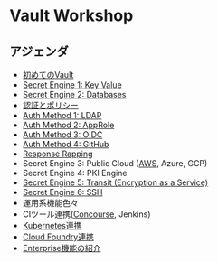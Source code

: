 # Vault Workshop

## アジェンダ
* [初めてのVault](https://github.com/tkaburagi/wip-vault-workshop/blob/master/contents/hello-vault.md)
* [Secret Engine 1: Key Value](https://github.com/tkaburagi/wip-vault-workshop/blob/master/contents/kv.md)
* [Secret Engine 2: Databases](https://github.com/tkaburagi/wip-vault-workshop/blob/master/contents/db.md)
* [認証とポリシー](https://github.com/tkaburagi/wip-vault-workshop/blob/master/contents/policy.md)
* [Auth Method 1: LDAP](https://github.com/tkaburagi/wip-vault-workshop/blob/master/contents/auth_ldap.md)
* [Auth Method 2: AppRole](https://github.com/tkaburagi/wip-vault-workshop/blob/master/contents/approle.md)
* [Auth Method 3: OIDC](https://learn.hashicorp.com/vault/operations/oidc-auth)
* [Auth Method 4: GitHub](https://learn.hashicorp.com/vault/getting-started/authentication)
* [Response Rapping](https://github.com/tkaburagi/wip-vault-workshop/blob/master/contents/response-wrapping.md)
* Secret Engine 3: Public Cloud ([AWS](https://github.com/tkaburagi/wip-vault-workshop/blob/master/contents/aws.md), Azure, GCP)
* Secret Engine 4: PKI Engine
* [Secret Engine 5: Transit (Encryption as a Service)](https://github.com/tkaburagi/wip-vault-workshop/blob/master/contents/transit.md)
* [Secret Engine 6: SSH](https://github.com/tkaburagi/wip-vault-workshop/blob/master/contents/ssh.md)
* 運用系機能色々
* CIツール連携([Concourse](https://github.com/tkaburagi/wip-vault-workshop/blob/master/contents/concourse.md), Jenkins)
* [Kubernetes連携](https://github.com/tkaburagi/wip-vault-workshop/blob/master/contents/k8s.md)
* [Cloud Foundry連携](https://github.com/tkaburagi/wip-vault-workshop/blob/master/contents/pcf.md)
* [Enterprise機能の紹介](https://docs.google.com/presentation/d/1dtoRmLxySDL8PTEe_X51BQNIXn19H_910StO2DlFkLI/edit?usp=sharing)
